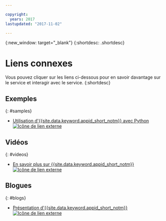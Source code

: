 ```yaml
---

copyright:
  years: 2017
lastupdated: "2017-11-02"

---
```


{:new_window: target="_blank"}
{:shortdesc: .shortdesc}


# Liens connexes

Vous pouvez cliquer sur les liens ci-dessous pour en savoir davantage sur le
service et interagir avec le service.
{:shortdesc}

## Exemples
{: #samples}

* <a href="https://github.com/mnsn/appid-python-flask-example" target="_blank">Utilisation
d'{{site.data.keyword.appid_short_notm}} avec Python
<img src="../../icons/launch-glyph.svg" alt="Icône de lien externe"></a>

## Vidéos
{: #videos}

* <a href="https://www.youtube.com/watch?v=cTn7l_J3tPg" target="_blank">En savoir
plus sur {{site.data.keyword.appid_short_notm}}
<img src="../../icons/launch-glyph.svg" alt="Icône de lien externe"></a>


## Blogues
{: #blogs}

* <a href="https://www.ibm.com/blogs/bluemix/2017/03/introducing-ibm-bluemix-app-id-authentication-profiles-service-app-developers/" target="_blank">Présentation
d'{{site.data.keyword.appid_short_notm}}
<img src="../../icons/launch-glyph.svg" alt="Icône de lien externe"></a>
